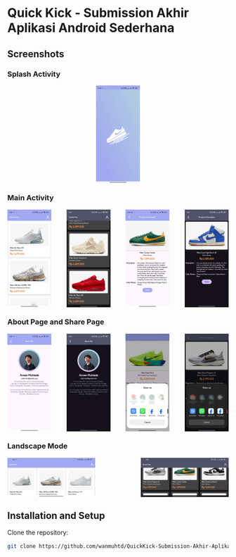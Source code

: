 # Quick Kick - Submission Akhir Aplikasi Android Sederhana

## Screenshots

### Splash Activity
<div style="display: flex; justify-content: center;">
  <img src="screenshots/SplashActivity.jpg" alt="Splash Activity" width="100"/>
</div>

### Main Activity
<div style="display: flex; justify-content: space-between;">
  <img src="screenshots/MainActivity.jpg" alt="Main Activity" width="100"/>
  <img src="screenshots/MainActivity_DarkMode.jpg" alt="Main Activity Dark Mode" width="100"/>
  <img src="screenshots/DetailActivity.jpg" alt="Detail Activity" width="100"/>
  <img src="screenshots/DetailActivity_DarkMode.jpg" alt="Detail Activity Dark Mode" width="100"/>
</div>

### About Page and Share Page
<div style="display: flex; justify-content: space-between;">
  <img src="screenshots/AboutPage.jpg" alt="About Page" width="100"/>
  <img src="screenshots/AboutPage_DarkMode.jpg" alt="About Page Dark Mode" width="100"/>
  <img src="screenshots/Share.jpg" alt="Share Page" width="100"/>
  <img src="screenshots/Share_DarkMode.jpg" alt="Share Page Dark Mode" width="100"/>
</div>

### Landscape Mode
<div style="display: flex; justify-content: space-between;">
  <img src="screenshots/MainActivity_Landscape.jpg" alt="Main Activity Landscape" width="200"/>
  <img src="screenshots/MainActivity_Landscape_DarkMode.jpg" alt="Main Activity Landscape Dark Mode" width="200"/>
</div>

## Installation and Setup

Clone the repository:
   ```bash
   git clone https://github.com/wanmuhtd/QuickKick-Submission-Akhir-Aplikasi-Android-Sederhana.git
